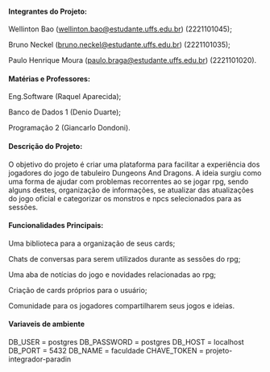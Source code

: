 #### Integrantes do Projeto: 

Wellinton Bao (wellinton.bao@estudante.uffs.edu.br) (2221101045);

Bruno Neckel (bruno.neckel@estudante.uffs.edu.br) (2221101035);

Paulo Henrique Moura (paulo.braga@estudante.uffs.edu.br) (2221101020).

#### Matérias e Professores: 
Eng.Software (Raquel Aparecida);

Banco de Dados 1 (Denio Duarte);  

Programação 2 (Giancarlo Dondoni).

#### Descrição do Projeto: 

O objetivo do projeto é criar uma plataforma para facilitar a experiência dos jogadores do jogo de tabuleiro Dungeons And Dragons. 
A ideia surgiu como uma forma de ajudar com problemas recorrentes ao se jogar rpg, sendo alguns destes, organização de informações,
se atualizar das atualizações do jogo oficial e categorizar os monstros e npcs selecionados para as sessões. 

#### Funcionalidades Principais:

  Uma biblioteca para a organização de seus cards;
  
  Chats de conversas para serem utilizados durante as sessões do rpg;
  
  Uma aba de notícias do jogo e novidades relacionadas ao rpg;

  Criação de cards próprios para o usuário;
  
  Comunidade para os jogadores compartilharem seus jogos e ideias.


#### Variaveis de ambiente
DB_USER = postgres
DB_PASSWORD = postgres
DB_HOST = localhost
DB_PORT = 5432
DB_NAME = faculdade
CHAVE_TOKEN = projeto-integrador-paradin